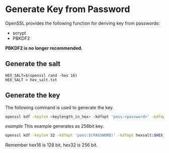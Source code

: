 # Generate Key from Password

OpenSSL provides the following function for deriving key from passwords:
- scrypt
- PBKDF2

__PBKDF2 is no longer recommended.__

## Generate the salt

```ssh
HEX_SALT=$(openssl rand -hex 16)
HEX_SALT > hex_salt.txt
```

## Generate the key

The following command is used to generate the key.
```sh
openssl kdf -keylen <keylength_in_hex> -kdfopt 'pass:<password>' -kdfopt hexsalt:<salt> -kdfopt -n:65536 -kdfopt r:8 -kdfopt p:1 <Algorithm> 
```

*example*
This example generates as 256bit key.

```sh
openssl kdf -keylen 32 -kdfopt 'pass:$(PASSWORD)' -kdfopt hexsalt:$HEX_SALT -kdfopt -n:65536 -kdfopt r:8 -kdfopt p:1 SCRYPT 
```

Remember hex16 is 128 bit, hex32 is 256 bit.
